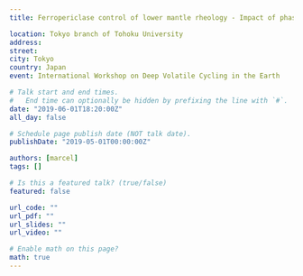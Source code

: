 ```yaml
---
title: Ferropericlase control of lower mantle rheology - Impact of phase morphology

location: Tokyo branch of Tohoku University
address:
street: 
city: Tokyo
country: Japan
event: International Workshop on Deep Volatile Cycling in the Earth

# Talk start and end times.
#   End time can optionally be hidden by prefixing the line with `#`.
date: "2019-06-01T18:20:00Z"
all_day: false

# Schedule page publish date (NOT talk date).
publishDate: "2019-05-01T00:00:00Z"

authors: [marcel]
tags: []

# Is this a featured talk? (true/false)
featured: false

url_code: ""
url_pdf: ""
url_slides: ""
url_video: ""

# Enable math on this page?
math: true
---
```

